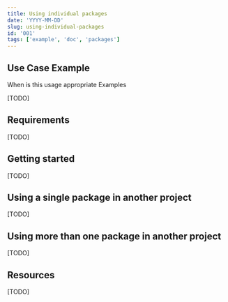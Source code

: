 ```yaml
---
title: Using individual packages
date: 'YYYY-MM-DD'
slug: using-individual-packages
id: '001'
tags: ['example', 'doc', 'packages']
---
```


## Use Case Example

When is this usage appropriate
Examples

[TODO]

## Requirements

[TODO]

## Getting started

[TODO]

## Using a single package in another project

[TODO]

## Using more than one package in another project

[TODO]

## Resources

[TODO]
